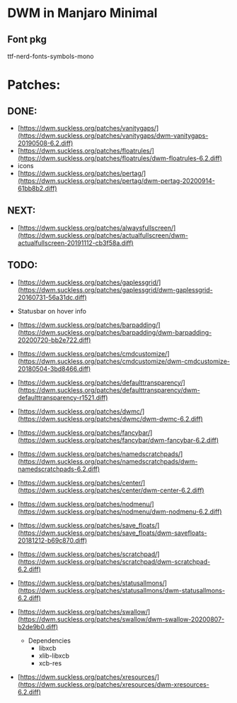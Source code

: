 # DWM in Manjaro Minimal

## Font pkg

<!-- ttf-roboto-mono -->
ttf-nerd-fonts-symbols-mono

# Patches:

## DONE:
- [https://dwm.suckless.org/patches/vanitygaps/](https://dwm.suckless.org/patches/vanitygaps/dwm-vanitygaps-20190508-6.2.diff)
- [https://dwm.suckless.org/patches/floatrules/](https://dwm.suckless.org/patches/floatrules/dwm-floatrules-6.2.diff)
- icons
- [https://dwm.suckless.org/patches/pertag/](https://dwm.suckless.org/patches/pertag/dwm-pertag-20200914-61bb8b2.diff)

## NEXT:
- [https://dwm.suckless.org/patches/alwaysfullscreen/](https://dwm.suckless.org/patches/actualfullscreen/dwm-actualfullscreen-20191112-cb3f58a.diff)

## TODO:
- [https://dwm.suckless.org/patches/gaplessgrid/](https://dwm.suckless.org/patches/gaplessgrid/dwm-gaplessgrid-20160731-56a31dc.diff)

- Statusbar on hover info

- [https://dwm.suckless.org/patches/barpadding/](https://dwm.suckless.org/patches/barpadding/dwm-barpadding-20200720-bb2e722.diff)
- [https://dwm.suckless.org/patches/cmdcustomize/](https://dwm.suckless.org/patches/cmdcustomize/dwm-cmdcustomize-20180504-3bd8466.diff)
- [https://dwm.suckless.org/patches/defaulttransparency/](https://dwm.suckless.org/patches/defaulttransparency/dwm-defaulttransparency-r1521.diff)
- [https://dwm.suckless.org/patches/dwmc/](https://dwm.suckless.org/patches/dwmc/dwm-dwmc-6.2.diff)
- [https://dwm.suckless.org/patches/fancybar/](https://dwm.suckless.org/patches/fancybar/dwm-fancybar-6.2.diff)
- [https://dwm.suckless.org/patches/namedscratchpads/](https://dwm.suckless.org/patches/namedscratchpads/dwm-namedscratchpads-6.2.diff)
- [https://dwm.suckless.org/patches/center/](https://dwm.suckless.org/patches/center/dwm-center-6.2.diff)
- [https://dwm.suckless.org/patches/nodmenu/](https://dwm.suckless.org/patches/nodmenu/dwm-nodmenu-6.2.diff)
- [https://dwm.suckless.org/patches/save_floats/](https://dwm.suckless.org/patches/save_floats/dwm-savefloats-20181212-b69c870.diff)
- [https://dwm.suckless.org/patches/scratchpad/](https://dwm.suckless.org/patches/scratchpad/dwm-scratchpad-6.2.diff)
- [https://dwm.suckless.org/patches/statusallmons/](https://dwm.suckless.org/patches/statusallmons/dwm-statusallmons-6.2.diff)
- [https://dwm.suckless.org/patches/swallow/](https://dwm.suckless.org/patches/swallow/dwm-swallow-20200807-b2de9b0.diff)
	- Dependencies
		- libxcb
		- xlib-libxcb
		- xcb-res
- [https://dwm.suckless.org/patches/xresources/](https://dwm.suckless.org/patches/xresources/dwm-xresources-6.2.diff)
